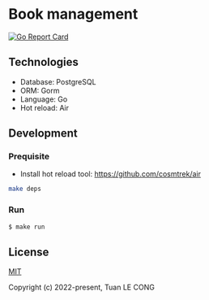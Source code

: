 # Book management

[![Go Report Card](https://goreportcard.com/badge/github.com/tuanlc/book-management?style=flat-square)](https://goreportcard.com/report/github.com/tuanlc/book-management)

## Technologies
- Database: PostgreSQL
- ORM: Gorm
- Language: Go
- Hot reload: Air

## Development
### Prequisite
- Install hot reload tool: https://github.com/cosmtrek/air

```sh
make deps
```

### Run
```sh
$ make run
```

## License

[MIT](https://opensource.org/licenses/MIT)

Copyright (c) 2022-present, Tuan LE CONG